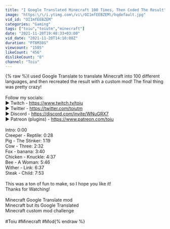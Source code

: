 ```yaml
---
title: "I Google Translated Minecraft 100 Times, Then Coded The Result"
image: "https:\/\/i.ytimg.com\/vi\/OI1mfEEBZEM\/hqdefault.jpg"
vid_id: "OI1mfEEBZEM"
categories: "Gaming"
tags: ["toiu","toiutm","minecraft"]
date: "2021-11-20T19:48:33+03:00"
vid_date: "2021-11-20T14:10:08Z"
duration: "PT8M38S"
viewcount: "1505"
likeCount: "456"
dislikeCount: "0"
channel: "Toiu"
---
```

{% raw %}I used Google Translate to translate Minecraft into 100 different languages, and then recreated the result with a custom mod! The final thing was pretty crazy!<br /><br />Follow my socials:<br />► Twitch - <a rel="nofollow" target="blank" href="https://www.twitch.tv/toiu">https://www.twitch.tv/toiu</a><br />► Twitter - <a rel="nofollow" target="blank" href="https://twitter.com/toiutm">https://twitter.com/toiutm</a><br />► Discord - <a rel="nofollow" target="blank" href="https://discord.com/invite/WNuGRX7">https://discord.com/invite/WNuGRX7</a><br />► Patreon (plugins) - <a rel="nofollow" target="blank" href="https://www.patreon.com/toiu">https://www.patreon.com/toiu</a><br /><br />Intro: 0:00<br />Creeper - Reptile: 0:28<br />Pig - The Stinker: 1:19<br />Cow - Three: 2:32<br />Fox - banana: 3:40<br />Chicken - Knuckle: 4:37<br />Bee - A Woman: 5:46<br />Wither - Link: 6:37<br />Steak - Child: 7:53<br /><br />This was a ton of fun to make, so I hope you like it!<br />Thanks for Watching!<br /><br />Minecraft Google Translate mod<br />Minecraft but its Google Translated<br />Minecraft custom mod challenge<br /><br />#Toiu #Minecraft #Mod{% endraw %}
